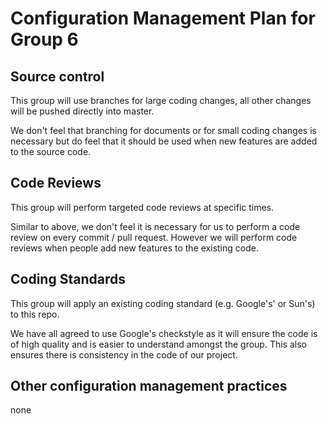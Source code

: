 # Configuration Management Plan for Group 6

## Source control
This group will use branches for large coding changes, all other changes will be pushed directly into master.

We don't feel that branching for documents or for small coding changes is necessary but do feel that it should be used when new features are added to the source code.

## Code Reviews
This group will perform targeted code reviews at specific times.

Similar to above, we don't feel it is necessary for us to perform a code review on every commit / pull request. However we will perform code reviews when people add new features to the existing code.

## Coding Standards
This group will apply an existing coding standard (e.g. Google's' or Sun's) to this repo.

We have all agreed to use Google's checkstyle as it will ensure the code is of high quality and is easier to understand amongst the group. This also ensures there is consistency in the code of our project.

## Other configuration management practices
none

